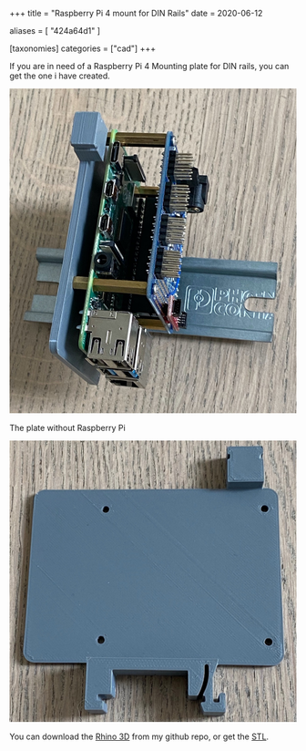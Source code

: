 +++
title = "Raspberry Pi 4 mount for DIN Rails"
date = 2020-06-12

aliases = [
  "424a64d1"
]

[taxonomies]
 categories = ["cad"]
+++

If you are in need of a Raspberry Pi 4 Mounting plate for DIN rails, you can get the one i have
created.

![RPI 4 mounted](rpi_mounted.jpg)

<!-- more -->

The plate without Raspberry Pi

![RPI 4 plate](rpi_plate.jpg)

You can download the
[Rhino 3D](https://github.com/uwearzt/rhino3d/raw/master/drawings/rpi/dinrailmount.3dm)
from my github repo, or get the
[STL](https://www.prusaprinters.org/prints/34223-raspberry-pi-4-din-rail-mount).
